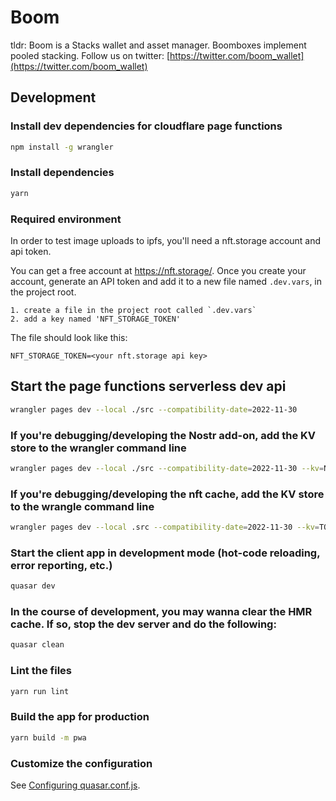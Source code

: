 # Boom

tldr:
Boom is a Stacks wallet and asset manager. Boomboxes implement pooled stacking. Follow us on twitter: [https://twitter.com/boom_wallet](https://twitter.com/boom_wallet)

## Development

### Install dev dependencies for cloudflare page functions

```bash
npm install -g wrangler
```

### Install dependencies

```bash
yarn
```

### Required environment

In order to test image uploads to ipfs, you'll need a nft.storage account and api token.

You can get a free account at https://nft.storage/. Once you create your account, generate an API token and add it to a new file named `.dev.vars`, in the project root.

```
1. create a file in the project root called `.dev.vars`
2. add a key named 'NFT_STORAGE_TOKEN'

```

The file should look like this:

```
NFT_STORAGE_TOKEN=<your nft.storage api key>
```

## Start the page functions serverless dev api

```bash
wrangler pages dev --local ./src --compatibility-date=2022-11-30
```

### If you're debugging/developing the Nostr add-on, add the KV store to the wrangler command line

```bash
wrangler pages dev --local ./src --compatibility-date=2022-11-30 --kv=NOSTR
```

### If you're debugging/developing the nft cache, add the KV store to the wrangle command line

```bash
wrangler pages dev --local .src --compatibility-date=2022-11-30 --kv=TOKEN_URI
```

### Start the client app in development mode (hot-code reloading, error reporting, etc.)

```bash
quasar dev
```

### In the course of development, you may wanna clear the HMR cache. If so, stop the dev server and do the following:

```bash
quasar clean
```

### Lint the files

```bash
yarn run lint
```

### Build the app for production

```bash
yarn build -m pwa
```

### Customize the configuration

See [Configuring quasar.conf.js](https://quasar.dev/quasar-cli/quasar-conf-js).

